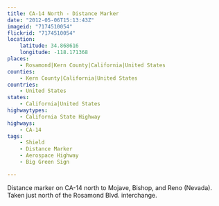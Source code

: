 ```yaml
---
title: CA-14 North - Distance Marker
date: "2012-05-06T15:13:43Z"
imageid: "7174510054"
flickrid: "7174510054"
location:
    latitude: 34.868616
    longitude: -118.171368
places:
    - Rosamond|Kern County|California|United States
counties:
    - Kern County|California|United States
countries:
    - United States
states:
    - California|United States
highwaytypes:
    - California State Highway
highways:
    - CA-14
tags:
    - Shield
    - Distance Marker
    - Aerospace Highway
    - Big Green Sign

---
```

Distance marker on CA-14 north to Mojave, Bishop, and Reno (Nevada).  Taken just north of the Rosamond Blvd. interchange.